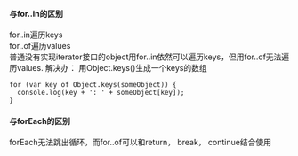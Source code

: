 #### 与for..in的区别  
for..in遍历keys   
for..of遍历values  
普通没有实现iterator接口的object用for..in依然可以遍历keys，但用for..of无法遍历values.
解决办： 用Object.keys()生成一个keys的数组  
```
for (var key of Object.keys(someObject)) {
  console.log(key + ': ' + someObject[key]);
}
```   

#### 与forEach的区别   
forEach无法跳出循环，而for..of可以和return， break， continue结合使用   

